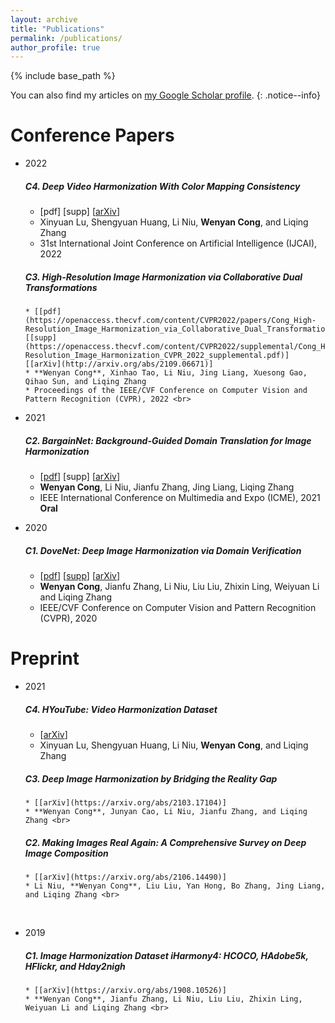 ```yaml
---
layout: archive
title: "Publications"
permalink: /publications/
author_profile: true
---
```



{% include base_path %}

You can also find my articles on <a href="https://scholar.google.com/citations?user=uQV5aCsAAAAJ&hl=zh-CN">my Google Scholar profile</a>.
{: .notice--info}


Conference Papers
======
* 2022
   ##### C4. Deep Video Harmonization With Color Mapping Consistency
   * [pdf] [supp] [[arXiv](https://arxiv.org/abs/2205.00687)]
   * Xinyuan Lu, Shengyuan Huang, Li Niu, **Wenyan Cong**,  and Liqing Zhang
   * 31st International Joint Conference on Artificial Intelligence (IJCAI), 2022 <br>
   
     
   
   ##### C3. High-Resolution Image Harmonization via Collaborative Dual Transformations
   
      * [[pdf](https://openaccess.thecvf.com/content/CVPR2022/papers/Cong_High-Resolution_Image_Harmonization_via_Collaborative_Dual_Transformations_CVPR_2022_paper.pdf)] [[supp](https://openaccess.thecvf.com/content/CVPR2022/supplemental/Cong_High-Resolution_Image_Harmonization_CVPR_2022_supplemental.pdf)] [[arXiv](http://arxiv.org/abs/2109.06671)]
      * **Wenyan Cong**, Xinhao Tao, Li Niu, Jing Liang, Xuesong Gao, Qihao Sun, and Liqing Zhang
      * Proceedings of the IEEE/CVF Conference on Computer Vision and Pattern Recognition (CVPR), 2022 <br>
   
   
   
* 2021

   ##### C2. BargainNet: Background-Guided Domain Translation for Image Harmonization
   * [[pdf](https://ieeexplore.ieee.org/document/9428394)] [supp] [[arXiv](https://arxiv.org/abs/2009.09169)]
   * **Wenyan Cong**, Li Niu, Jianfu Zhang, Jing Liang, Liqing Zhang
   * IEEE International Conference on Multimedia and Expo (ICME), 2021 **Oral** <br>

     

* 2020

   ##### C1. DoveNet: Deep Image Harmonization via Domain Verification
   * [[pdf](https://openaccess.thecvf.com/content_CVPR_2020/papers/Cong_DoveNet_Deep_Image_Harmonization_via_Domain_Verification_CVPR_2020_paper.pdf)] [[supp](https://openaccess.thecvf.com/content_CVPR_2020/supplemental/Cong_DoveNet_Deep_Image_CVPR_2020_supplemental.pdf)] [[arXiv](http://arxiv.org/abs/1911.13239)]
   * **Wenyan Cong**, Jianfu Zhang, Li Niu, Liu Liu, Zhixin Ling, Weiyuan Li and Liqing Zhang
   * IEEE/CVF Conference on Computer Vision and Pattern Recognition (CVPR), 2020 <br>


Preprint
======

* 2021
   ##### C4. HYouTube: Video Harmonization Dataset
   * [[arXiv](https://arxiv.org/abs/2103.17104)]
   * Xinyuan Lu, Shengyuan Huang, Li Niu, **Wenyan Cong**, and Liqing Zhang <br>
   
      
   
   ##### C3. Deep Image Harmonization by Bridging the Reality Gap
   
      * [[arXiv](https://arxiv.org/abs/2103.17104)]
      * **Wenyan Cong**, Junyan Cao, Li Niu, Jianfu Zhang, and Liqing Zhang <br>


   ##### C2. Making Images Real Again: A Comprehensive Survey on Deep Image Composition

      * [[arXiv](https://arxiv.org/abs/2106.14490)]
      * Li Niu, **Wenyan Cong**, Liu Liu, Yan Hong, Bo Zhang, Jing Liang, and Liqing Zhang <br>


​     

* 2019

   ##### C1. Image Harmonization Dataset iHarmony4: HCOCO, HAdobe5k, HFlickr, and Hday2nigh
      * [[arXiv](https://arxiv.org/abs/1908.10526)]
      * **Wenyan Cong**, Jianfu Zhang, Li Niu, Liu Liu, Zhixin Ling, Weiyuan Li and Liqing Zhang <br>

